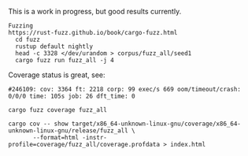 This is a work in progress, but good results currently.

~~~
Fuzzing
https://rust-fuzz.github.io/book/cargo-fuzz.html
  cd fuzz
  rustup default nightly
  head -c 3328 </dev/urandom > corpus/fuzz_all/seed1
  cargo fuzz run fuzz_all -j 4
~~~

Coverage status is great, see:

~~~
#246109: cov: 3364 ft: 2218 corp: 99 exec/s 669 oom/timeout/crash: 0/0/0 time: 105s job: 26 dft_time: 0

cargo fuzz coverage fuzz_all

cargo cov -- show target/x86_64-unknown-linux-gnu/coverage/x86_64-unknown-linux-gnu/release/fuzz_all \
       --format=html -instr-profile=coverage/fuzz_all/coverage.profdata > index.html
~~~
